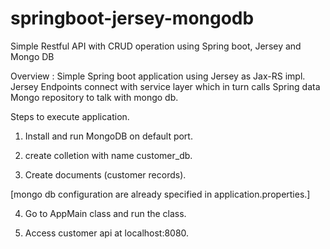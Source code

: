 # springboot-jersey-mongodb
Simple  Restful API with CRUD operation using Spring boot, Jersey and Mongo DB

Overview : Simple Spring boot application using Jersey as Jax-RS impl. Jersey Endpoints connect with service layer which in turn calls Spring data Mongo repository to talk with mongo db.

Steps to execute application.

1. Install and run MongoDB on default port.

2. create colletion with name customer_db.

3. Create documents (customer records).

[mongo db configuration are already specified in application.properties.]

4. Go to AppMain class and run the class.

5. Access customer api at localhost:8080.


